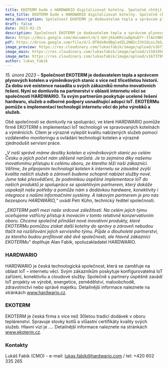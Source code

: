 ```yaml
---
title: EKOTERM bude s HARDWARIO digitalizovat kotelny. Společně chtějí přinést další IoT inovace do oboru teplárenství
meta_title: EKOTERM bude s HARDWARIO digitalizovat kotelny. Společně chtějí přinést další IoT inovace do oboru teplárenství
meta_description: Společnost EKOTERM je dodavatelem tepla a správcem plynových kotelen a výměníkových stanic s více než třicetiletou historií. Nyní se domluvila na partnerství v oblasti internetu věcí se společností HARDWARIO.
draft: false
date: 2023-02-15
description: Společnost EKOTERM je dodavatelem tepla a správcem plynových kotelen a výměníkových stanic s více než třicetiletou historií. Nyní se domluvila na partnerství v oblasti internetu věcí se společností HARDWARIO.
docx: https://docs.google.com/document/d/1-Q4rjkkoKRziw0pXuD7r-IlAntNK8YtO/edit?usp=sharing&ouid=100979526148034723712&rtpof=true&sd=true
pdf: https://drive.google.com/file/d/1-QT8dsNs0BglodZL2NN2c23V1ULoiJbG/view?usp=sharing
image_preview: https://res.cloudinary.com/lukasfabik/image/upload/v1673790292/press/2023-01-16-hahn-partnership-preview.png
image_main: https://res.cloudinary.com/lukasfabik/image/upload/v1581950249/blog/wide_placeholder.jpg
image_meta: https://res.cloudinary.com/lukasfabik/image/upload/v1673789713/press/2023-01-16-hahn-partnership.png
author: lukas_fabik
---
```


*15. února 2023* – **Společnost EKOTERM je dodavatelem tepla a správcem plynových kotelen a výměníkových stanic s více než třicetiletou historií. Za dobu své existence nasadila u svých zákazníků mnoho inovativních řešení. Nyní se domluvila na partnerství v oblasti internetu věcí se společností HARDWARIO. Ta svým partnerům poskytuje ucelené řešení hardwaru, služeb a odborné podpory usnadňující adopci IoT. EKOTERMu pomůže s implementací technologií internetu věcí do jeho výrobků a služeb.**

Obě společnosti se domluvily na spolupráci, ve které HARDWARIO pomůže firmě EKOTERM s implementací IoT technologií ve spravovaných kotelnách a výměnících. Cílem je výrazně vylepšit kvalitu nabízených služeb pomocí vzdáleného monitoringu a ovládání technologií kotelen a výrazně zjednodušit servisní práce. 

*„V naší správě máme desítky kotelen a výměníkových stanic po celém Česku a jejich počet nám utěšeně narůstá. Je to zejména díky našemu inovativnímu přístupu k celému oboru, ze kterého těží naši zákazníci. Věříme, že připojením technologií kotelen k internetu se zásadně zvýší kvalita našich služeb a zároveň budeme schopnit nabízet služby nové. Jsme také přesvědčeni, že podmínkou úspěšné implementace IoT do našich produktů je spolupráce se spolehlivým partnerem, který dokáže uspokojit naše potřeby a pomůže nám s dodávkou hardware, konektivity i integrace s našimi informačními systémy. A takovým partnerem je pro nás bezesporu HARDWARIO,“* uvádí Petr Kühn, technický ředitel společnosti.

*„EKOTERM patří mezi naše srdcové záležitosti. Na celém jejich týmu oceňujeme vstřícný přístup k inovacím v tomto relativně konzervativním oboru. Chceme společně přinášet nové inovativní produkty, které EKOTERMu pomůžou získat další kotelny do správy a zároveň nebudou tlačit na rozšiřování jejich servisního týmu. Půjde o dlouholeté partnerství, ze kterého budou profitovat obě dvě společnosti, ale hlavně zákazníci EKOTERMu“* doplňuje Alan Fabik, spoluzakladatel HARDWARIO.

### HARDWARIO

HARDWARIO je česká technologická společnost, která se zaměřuje na oblast IoT – internetu věcí. Svým zákazníkům poskytuje konfigurovatelná IoT zařízení, konektivitu a cloudové služby. Společně s partnery úspěšně zavádí IoT projekty ve výrobě, energetice, zemědělství, maloobchodě, zdravotnictví nebo správě majetku. Detailnější informace naleznete na stránkách www.hardwario.cz.

### EKOTERM

EKOTERM je česká firma s více než 30letou tradicí dodávek v oboru teplárenství. Spravuje stovky kotlů a vlůastní certifikáty kvality svých služeb. Hlavní vizí je .... Detailnější informace naleznete na stránkách www.ekoterm.cz. 

### Kontakty

Lukáš Fabik (CMO) - e-mail: lukas.fabik@hardwario.com / tel: +420 602 335 265